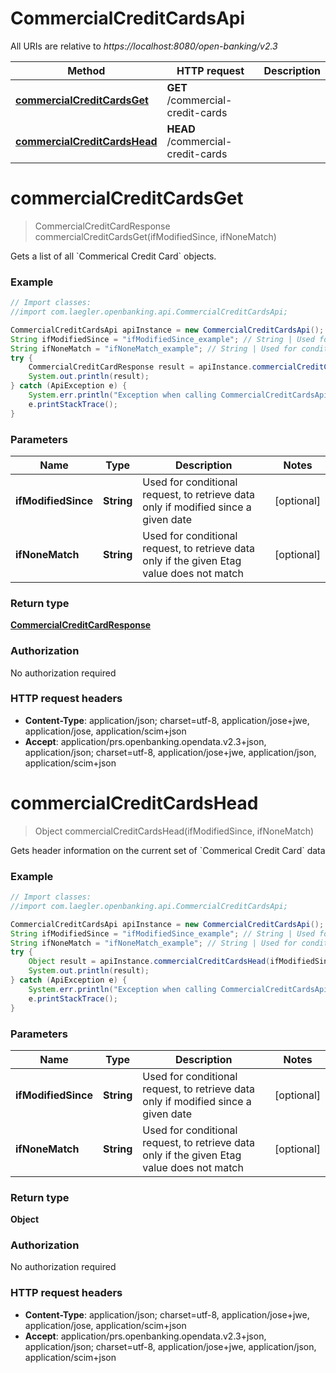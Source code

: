 # CommercialCreditCardsApi

All URIs are relative to *https://localhost:8080/open-banking/v2.3*

Method | HTTP request | Description
------------- | ------------- | -------------
[**commercialCreditCardsGet**](CommercialCreditCardsApi.md#commercialCreditCardsGet) | **GET** /commercial-credit-cards | 
[**commercialCreditCardsHead**](CommercialCreditCardsApi.md#commercialCreditCardsHead) | **HEAD** /commercial-credit-cards | 


<a name="commercialCreditCardsGet"></a>
# **commercialCreditCardsGet**
> CommercialCreditCardResponse commercialCreditCardsGet(ifModifiedSince, ifNoneMatch)



Gets a list of all &#x60;Commerical Credit Card&#x60; objects.

### Example
```java
// Import classes:
//import com.laegler.openbanking.api.CommercialCreditCardsApi;

CommercialCreditCardsApi apiInstance = new CommercialCreditCardsApi();
String ifModifiedSince = "ifModifiedSince_example"; // String | Used for conditional request, to retrieve data only if modified since a given date
String ifNoneMatch = "ifNoneMatch_example"; // String | Used for conditional request, to retrieve data only if the given Etag value does not match
try {
    CommercialCreditCardResponse result = apiInstance.commercialCreditCardsGet(ifModifiedSince, ifNoneMatch);
    System.out.println(result);
} catch (ApiException e) {
    System.err.println("Exception when calling CommercialCreditCardsApi#commercialCreditCardsGet");
    e.printStackTrace();
}
```

### Parameters

Name | Type | Description  | Notes
------------- | ------------- | ------------- | -------------
 **ifModifiedSince** | **String**| Used for conditional request, to retrieve data only if modified since a given date | [optional]
 **ifNoneMatch** | **String**| Used for conditional request, to retrieve data only if the given Etag value does not match | [optional]

### Return type

[**CommercialCreditCardResponse**](CommercialCreditCardResponse.md)

### Authorization

No authorization required

### HTTP request headers

 - **Content-Type**: application/json; charset=utf-8, application/jose+jwe, application/jose, application/scim+json
 - **Accept**: application/prs.openbanking.opendata.v2.3+json, application/json; charset=utf-8, application/jose+jwe, application/json, application/scim+json

<a name="commercialCreditCardsHead"></a>
# **commercialCreditCardsHead**
> Object commercialCreditCardsHead(ifModifiedSince, ifNoneMatch)



Gets header information on the current set of &#x60;Commerical Credit Card&#x60; data

### Example
```java
// Import classes:
//import com.laegler.openbanking.api.CommercialCreditCardsApi;

CommercialCreditCardsApi apiInstance = new CommercialCreditCardsApi();
String ifModifiedSince = "ifModifiedSince_example"; // String | Used for conditional request, to retrieve data only if modified since a given date
String ifNoneMatch = "ifNoneMatch_example"; // String | Used for conditional request, to retrieve data only if the given Etag value does not match
try {
    Object result = apiInstance.commercialCreditCardsHead(ifModifiedSince, ifNoneMatch);
    System.out.println(result);
} catch (ApiException e) {
    System.err.println("Exception when calling CommercialCreditCardsApi#commercialCreditCardsHead");
    e.printStackTrace();
}
```

### Parameters

Name | Type | Description  | Notes
------------- | ------------- | ------------- | -------------
 **ifModifiedSince** | **String**| Used for conditional request, to retrieve data only if modified since a given date | [optional]
 **ifNoneMatch** | **String**| Used for conditional request, to retrieve data only if the given Etag value does not match | [optional]

### Return type

**Object**

### Authorization

No authorization required

### HTTP request headers

 - **Content-Type**: application/json; charset=utf-8, application/jose+jwe, application/jose, application/scim+json
 - **Accept**: application/prs.openbanking.opendata.v2.3+json, application/json; charset=utf-8, application/jose+jwe, application/json, application/scim+json

